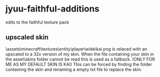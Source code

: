 # jyuu-faithful-additions
edits to the faithful texture pack

## upscaled skin
\assets\minecraft\textures\entity\player\wide\kai.png 
is relaced with an upscaled to a 32x version of my skin.
When the file containing your skin in the asset\skins folder cannot be read this is used as a fallback. (ONLY FOR ME AS MY DEFAULT SKIN IS KAI)
This can be forced by finding the folder containing the skin and renaming a empty txt file to replace the skin.
